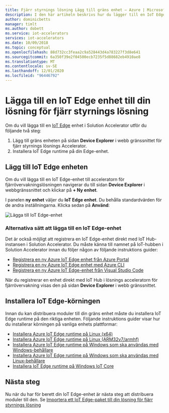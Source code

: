```yaml
---
title: Fjärr styrnings lösning Lägg till gräns enhet – Azure | Microsoft Docs
description: I den här artikeln beskrivs hur du lägger till en IoT Edge enhet i en lösning för fjärr styrnings lösningar
author: dominicbetts
manager: timlt
ms.author: dobett
ms.service: iot-accelerators
services: iot-accelerators
ms.date: 10/09/2018
ms.topic: conceptual
ms.openlocfilehash: 88d732cc3feaa2c9a528443d4a783227f3d8e641
ms.sourcegitcommit: 6a350f39e2f04500ecb7235f5d88682eb4910ae8
ms.translationtype: MT
ms.contentlocale: sv-SE
ms.lasthandoff: 12/01/2020
ms.locfileid: "96446792"
---
```

# <a name="add-an-iot-edge-device-to-your-remote-monitoring-solution-accelerator"></a>Lägga till en IoT Edge enhet till din lösning för fjärr styrnings lösning

Om du vill lägga till en [IoT Edge](../iot-edge/about-iot-edge.md) enhet i Solution Accelerator utför du följande två steg:

1. Lägg till gräns enheten på sidan **Device Explorer** i webb gränssnittet för fjärr styrnings lösnings Accelerator.
1. Installera IoT Edge runtime på din Edge-enhet.

## <a name="add-the-iot-edge-device"></a>Lägg till IoT Edge enheten

Om du vill lägga till en IoT Edge-enhet till acceleratorn för fjärrövervakningslösningen navigerar du till sidan **Device Explorer** i webbgränssnittet och klickar på **+ Ny enhet**.

I panelen **ny enhet** väljer du **IoT Edge enhet**. Du behålla standardvärden för de andra inställningarna. Klicka sedan på **Använd**:

![Lägga till IoT Edge-enhet](media/iot-accelerators-remote-monitoring-add-edge-device/addedgedevice.png)

### <a name="alternative-ways-to-add-an-iot-edge-device"></a>Alternativa sätt att lägga till en IoT Edge-enhet

Det är också möjligt att registrera en IoT Edge-enhet direkt med IoT Hub-instansen i Solution Accelerator. Du måste känna till namnet på IoT-hubben i Solution Accelerator innan du följer någon av följande instruktions guider:

- [Registrera en ny Azure IoT Edge enhet från Azure Portal](../iot-edge/how-to-manual-provision-symmetric-key.md?tabs=azure-portal%2Cwindows)
- [Registrera en ny Azure IoT Edge enhet med Azure CLI](../iot-edge/how-to-manual-provision-symmetric-key.md?tabs=azure-cli%2Cwindows)
- [Registrera en ny Azure IoT Edge-enhet från Visual Studio Code](../iot-edge/how-to-manual-provision-symmetric-key.md?tabs=visual-studio-code%2Cwindows)

När du registrerar en enhet direkt med IoT Hub i lösnings acceleratorn för fjärrövervakning visas den på sidan **Device Explorer** i webb gränssnittet.

## <a name="install-the-iot-edge-runtime"></a>Installera IoT Edge-körningen

Innan du kan distribuera moduler till din gräns enhet måste du installera IoT Edge runtime på den riktiga enheten. Följande instruktions guider visar hur du installerar körningen på vanliga enhets plattformar:

- [Installera Azure IoT Edge runtime på Linux (x64)](../iot-edge/how-to-install-iot-edge.md)
- [Installera Azure IoT Edge runtime på Linux (ARM32v7/armhf)](../iot-edge/how-to-install-iot-edge.md)
- [Installera Azure IoT Edge runtime på Windows som ska användas med Windows-behållare](../iot-edge/how-to-install-iot-edge.md)
- [Installera Azure IoT Edge runtime på Windows som ska användas med Linux-behållare](../iot-edge/how-to-install-iot-edge.md)
- [Installera IoT Edge runtime på Windows IoT Core](../iot-edge/how-to-install-iot-edge.md)

## <a name="next-steps"></a>Nästa steg

Nu när du har för berett din IoT Edge-enhet är nästa steg att distribuera moduler till den. Se [Importera ett IoT Edge-paket till din lösning för fjärr styrnings lösning](iot-accelerators-remote-monitoring-import-edge-package.md)